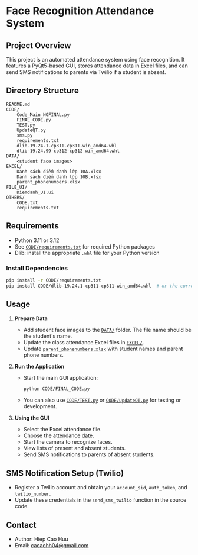 # Face Recognition Attendance System

## Project Overview

This project is an automated attendance system using face recognition. It features a PyQt5-based GUI, stores attendance data in Excel files, and can send SMS notifications to parents via Twilio if a student is absent.

## Directory Structure

```
README.md
CODE/
    Code_Main_NOFINAL.py
    FINAL_CODE.py
    TEST.py
    UpdateQT.py
    sms.py
    requirements.txt
    dlib-19.24.1-cp311-cp311-win_amd64.whl
    dlib-19.24.99-cp312-cp312-win_amd64.whl
DATA/
    <student face images>
EXCEL/
    Danh sách điểm danh lớp 10A.xlsx
    Danh sách điểm danh lớp 10B.xlsx
    parent_phonenumbers.xlsx
FILE_UI/
    Diemdanh_UI.ui
OTHERS/
    CODE.txt
    requirements.txt
```

## Requirements

- Python 3.11 or 3.12
- See [`CODE/requirements.txt`](CODE/requirements.txt) for required Python packages
- Dlib: install the appropriate `.whl` file for your Python version

### Install Dependencies

```sh
pip install -r CODE/requirements.txt
pip install CODE/dlib-19.24.1-cp311-cp311-win_amd64.whl  # or the correct dlib wheel for your Python version
```

## Usage

1. **Prepare Data**
   - Add student face images to the [`DATA/`](DATA/) folder. The file name should be the student's name.
   - Update the class attendance Excel files in [`EXCEL/`](EXCEL/).
   - Update [`parent_phonenumbers.xlsx`](EXCEL/parent_phonenumbers.xlsx) with student names and parent phone numbers.

2. **Run the Application**
   - Start the main GUI application:
     ```sh
     python CODE/FINAL_CODE.py
     ```
   - You can also use [`CODE/TEST.py`](CODE/TEST.py) or [`CODE/UpdateQT.py`](CODE/UpdateQT.py) for testing or development.

3. **Using the GUI**
   - Select the Excel attendance file.
   - Choose the attendance date.
   - Start the camera to recognize faces.
   - View lists of present and absent students.
   - Send SMS notifications to parents of absent students.

## SMS Notification Setup (Twilio)

- Register a Twilio account and obtain your `account_sid`, `auth_token`, and `twilio_number`.
- Update these credentials in the `send_sms_twilio` function in the source code.

## Contact

- Author: Hiep Cao Huu
- Email: cacaohh04@gmail.com
